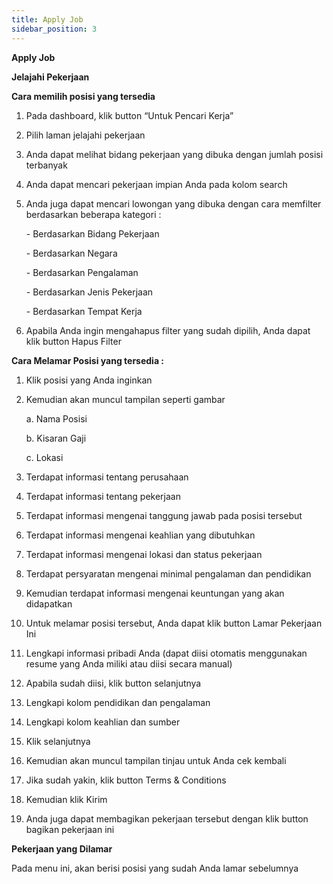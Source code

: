 ```yaml
---
title: Apply Job
sidebar_position: 3
---
```

**Apply Job**

**Jelajahi Pekerjaan**

**Cara memilih posisi yang tersedia**

1. Pada dashboard, klik button “Untuk Pencari Kerja”
2. Pilih laman jelajahi pekerjaan
3. Anda dapat melihat bidang pekerjaan yang dibuka dengan jumlah posisi terbanyak
4. Anda dapat mencari pekerjaan impian Anda pada kolom search
5. Anda juga dapat mencari lowongan yang dibuka dengan cara memfilter berdasarkan beberapa kategori : 

   \- Berdasarkan Bidang Pekerjaan

   \- Berdasarkan Negara

   \- Berdasarkan Pengalaman

   \- Berdasarkan Jenis Pekerjaan

   \- Berdasarkan Tempat Kerja
6. Apabila Anda ingin mengahapus filter yang sudah dipilih, Anda dapat klik button Hapus Filter




**Cara Melamar Posisi yang tersedia :** 

1. Klik posisi yang Anda inginkan
2. Kemudian akan muncul tampilan seperti gambar

   a. Nama Posisi

   b. Kisaran Gaji

   c. Lokasi
3. Terdapat informasi tentang perusahaan
4. Terdapat informasi tentang pekerjaan
5. Terdapat informasi mengenai tanggung jawab pada posisi tersebut
6. Terdapat informasi mengenai keahlian yang dibutuhkan
7. Terdapat informasi mengenai lokasi dan status pekerjaan
8. Terdapat persyaratan mengenai minimal pengalaman dan pendidikan
9. Kemudian terdapat informasi mengenai keuntungan yang akan didapatkan
10. Untuk melamar posisi tersebut, Anda dapat klik button Lamar Pekerjaan Ini
11. Lengkapi informasi pribadi Anda (dapat diisi otomatis menggunakan resume yang Anda miliki atau diisi secara manual)
12. Apabila sudah diisi, klik button selanjutnya
13. Lengkapi kolom pendidikan dan pengalaman
14. Lengkapi kolom keahlian dan sumber
15. Klik selanjutnya
16. Kemudian akan muncul tampilan tinjau untuk Anda cek kembali
17. Jika sudah yakin, klik button Terms & Conditions
18. Kemudian klik Kirim
19. Anda juga dapat membagikan pekerjaan tersebut dengan klik button bagikan pekerjaan ini



**Pekerjaan yang Dilamar**

Pada menu ini, akan berisi posisi yang sudah Anda lamar sebelumnya
